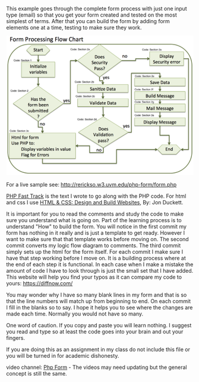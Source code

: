 <p>This example goes through the complete form process with just one input type (email) so that you get your form created and tested on the most simplest of terms. After that you can build the form by adding form elements one at a time, testing to make sure they work.</p>

![flow diagram for form process](https://github.com/Robert-Erickson/php-form/blob/master/form-process.png)

<p>For a live sample see: <a href="http://rerickso.w3.uvm.edu/php-form/supporting/commit-12/form.php" target="_blank">http://rerickso.w3.uvm.edu/php-form/form.php</a></p>

<p><a href="https://rerickso.w3.uvm.edu/php-book/" target="_blank">PHP Fast Track</a> is the text I wrote to go along with the PHP code. For html and css I use <a href="https://www.wiley.com/en-us/HTML+and+CSS%3A+Design+and+Build+Websites-p-9781118008188" target="_blank">HTML & CSS: Design and Build Websites</a>, By: Jon Duckett.</p>

<p>It is important for you to read the comments and study the code to make sure you understand what is going on. Part of the learning process is to understand "How" to build the form. You will notice in the first commit my form has nothing in it really and is just a template to get ready. However I want to make sure that that template works before moving on. The second commit converts my logic flow diagram to comments. The third commit simply sets up the html for the form itself. For each commit I make sure I have that step working before I move on. It is a building process where at the end of each step it is functional. In each case when I make a mistake the amount of code I have to look through is just the small set that I have added. This website will help you find your typos as it can compare my code to yours: <a href="https://diffnow.com/">https://diffnow.com/</a></p>

<p>You may wonder why I have so many blank lines in my form and that is so that the line numbers will match up from beginning to end. On each commit I fill in the blanks so to say. I hope it helps you to see where the changes are made each time. Normally you would not have so many.</p>

<p>One word of caution. If you copy and paste you will learn nothing. I suggest you read and type so at least the code goes into your brain and out your fingers.</p>

<p>If you are doing this as an assignment in my class do not include this file or you will be turned in for academic dishonesty.</p>
<p>video channel: <a href="https://www.youtube.com/playlist?list=PLxWIQk1hqg09NywIp9EF9Bvq04t2UbI0P" target="_blank">Php Form</a> - The videos may need updating but the general concept is still the same.</p>
